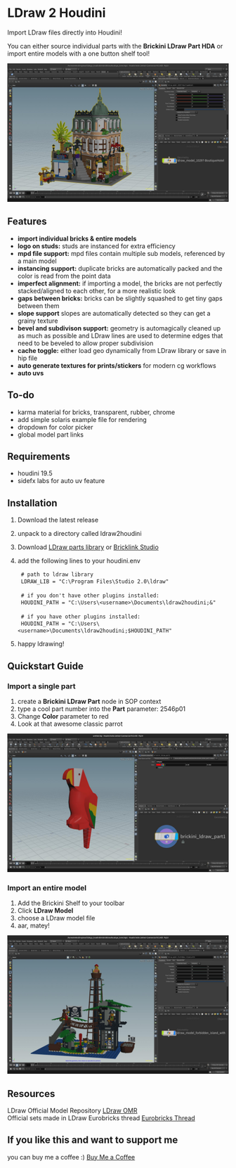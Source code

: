 # LDraw 2 Houdini

Import LDraw files directly into Houdini!

You can either source individual parts with the **Brickini LDraw Part HDA** or import entire models with a one button shelf tool!

![boutique hotel](/resources/help/brickini_ldraw_header.jpg)

## Features
- **import individual bricks & entire models**
- **logo on studs:** studs are instanced for extra efficiency
- **mpd file support:** mpd files contain multiple sub models, referenced by a main model
- **instancing support:** duplicate bricks are automatically packed and the color is read from the point data
- **imperfect alignment:** if importing a model, the bricks are not perfectly stacked/aligned to each other, for a more realistic look
- **gaps between bricks:** bricks can be slightly squashed to get tiny gaps between them
- **slope support** slopes are automatically detected so they can get a grainy texture
- **bevel and subdivison support:** geometry is automagically cleaned up as much as possible and LDraw lines are used to determine edges that need to be beveled to allow proper subdivision
- **cache toggle:** either load geo dynamically from LDraw library or save in hip file
- **auto generate textures for prints/stickers** for modern cg workflows
- **auto uvs**

## To-do
- karma material for bricks, transparent, rubber, chrome
- add simple solaris example file for rendering
- dropdown for color picker
- global model part links

## Requirements
- houdini 19.5
- sidefx labs for auto uv feature


## Installation

1. Download the latest release
2. unpack to a directory called ldraw2houdini
3. Download [LDraw parts library](https://library.ldraw.org/updates?latest) or [Bricklink Studio](https://www.bricklink.com/v2/build/studio.page)
5. add the following lines to your houdini.env

        # path to ldraw library
        LDRAW_LIB = "C:\Program Files\Studio 2.0\ldraw"

        # if you don't have other plugins installed:
        HOUDINI_PATH = "C:\Users\<username>\Documents\ldraw2houdini;&"

        # if you have other plugins installed:
        HOUDINI_PATH = "C:\Users\<username>\Documents\ldraw2houdini;$HOUDINI_PATH"

6. happy ldrawing!

## Quickstart Guide

### Import a single part

1. create a **Brickini LDraw Part** node in SOP context
2. type a cool part number into the **Part** parameter: 2546p01
3. Change **Color** parameter to red
4. Look at that awesome classic parrot

![a parrot in the houdini viewport](/resources/help/brickini_ldraw_part.jpg)

### Import an entire model

1. Add the Brickini Shelf to your toolbar 
2. Click **LDraw Model**
3. choose a LDraw model file
4. aar, matey!

![forbidden island set in the houdini viewport](/resources/help/brickini_ldraw_model.jpg)

## Resources

LDraw Official Model Repository
[LDraw OMR](https://omr.ldraw.org/)  
Official sets made in LDraw Eurobricks thread
[Eurobricks Thread](https://www.eurobricks.com/forum/index.php?/forums/topic/48285-key-topic-official-lego-sets-made-in-ldraw/)

## If you like this and want to support me

you can buy me a coffee :) [Buy Me a Coffee](https://www.buymeacoffee.com/stefanmuller)